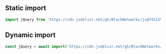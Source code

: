 ## Static import
```js
import jQuery from 'https://cdn.jsdelivr.net/gh/BlockNetworks/js@741129c72e3184194e4e9da38e07bfcba8c7dd4f/jquery.js';
```

## Dynamic import
```js
const jQuery = await import('https://cdn.jsdelivr.net/gh/BlockNetworks/js@741129c72e3184194e4e9da38e07bfcba8c7dd4f/jquery.js');
```
